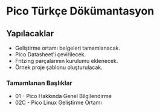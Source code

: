# Pico Türkçe Dökümantasyon

## Yapılacaklar

- Geliştirme ortamı belgeleri tamamlanacak.
- Pico Datasheet'i çevirilecek.
- Fritzing parçalarının kurulumu eklenecek.
- Örnek proje şablonu oluşturulacak.

### Tamamlanan Başlıklar

- 01  - Pico Hakkında Genel Bilgilendirme
- 02C - Pico Linux Geliştirme Ortamı
